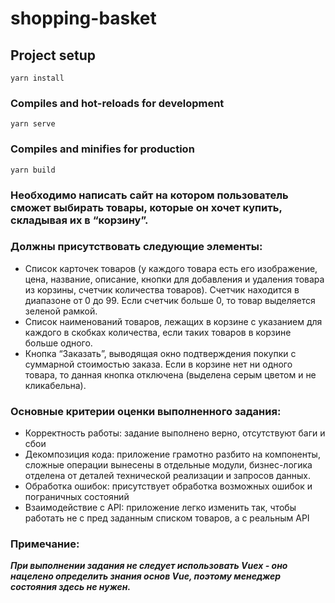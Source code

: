# shopping-basket

## Project setup
```
yarn install
```

### Compiles and hot-reloads for development
```
yarn serve
```

### Compiles and minifies for production
```
yarn build
```

### Необходимо написать сайт на котором пользователь сможет выбирать товары, которые он хочет купить, складывая их в “корзину”.

### Должны присутствовать следующие элементы:
- Список карточек товаров (у каждого товара есть его изображение, цена, название, описание, кнопки для добавления и удаления товара из корзины, счетчик количества товаров). Счетчик находится в диапазоне от 0 до 99. Если счетчик больше 0, то товар выделяется зеленой рамкой.
- Список наименований товаров, лежащих в корзине с указанием для каждого в скобках количества, если таких товаров в корзине больше одного.
- Кнопка “Заказать”, выводящая окно подтверждения покупки с суммарной стоимостью заказа. Если в корзине нет ни одного товара, то данная кнопка отключена (выделена серым цветом и не кликабельна).

### Основные критерии оценки выполненного задания:
- Корректность работы: задание выполнено верно, отсутствуют баги и сбои
- Декомпозиция кода: приложение грамотно разбито на компоненты, сложные операции вынесены в отдельные модули, бизнес-логика отделена от деталей технической реализации и запросов данных.
- Обработка ошибок: присутствует обработка возможных ошибок и пограничных состояний
- Взаимодействие с API: приложение легко изменить так, чтобы работать не с пред заданным списком товаров, а с реальным API

### Примечание: 
___При выполнении задания не следует использовать Vuex - оно нацелено определить знания основ Vue, поэтому менеджер состояния здесь не нужен.___

